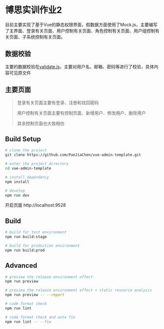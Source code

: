 # 博思实训作业2

目前主要实现了基于Vue的静态权限界面，假数据方面使用了Mock.js，主要编写了主界面、登录有关页面、用户控制有关页面、角色控制有关页面、用户组控制有关页面、子系统控制有关页面。

## 数据校验

主要的数据校验在[validate.js](src/utils/validate.js)，主要对用户名、邮箱、密码等进行了校验，具体内容可见原文件

## 主要页面

> 登录有关页面主要有登录、注册和找回密码
> 
> 用户控制有关页面主要有控制页面、新增用户、修改用户、删除用户
> 
> 其余控制页面也大致相仿

## Build Setup

```bash
# clone the project
git clone https://github.com/PanJiaChen/vue-admin-template.git

# enter the project directory
cd vue-admin-template

# install dependency
npm install

# develop
npm run dev
```

开启页面 http://localhost:9528

## Build

```bash
# build for test environment
npm run build:stage

# build for production environment
npm run build:prod
```

## Advanced

```bash
# preview the release environment effect
npm run preview

# preview the release environment effect + static resource analysis
npm run preview -- --report

# code format check
npm run lint

# code format check and auto fix
npm run lint -- --fix
```
